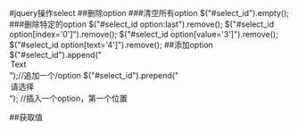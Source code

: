 #jquery操作select
##删除option
###清空所有option
	$("#select_id").empty();
###删除特定的option
	$("#select_id option:last").remove();
	$("#select_id option[index='0']").remove();
	$("#select_id option[value='3']").remove();
	$("#select_id option[text='4']").remove(); 
##添加option
	$("#select_id").append("<option value='Value'>Text</option>");//追加一个/option
	$("#select_id").prepend("<option value='0'>请选择</option>"); //插入一个option，第一个位置

##获取值